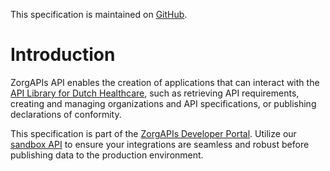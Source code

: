 This specification is maintained on [GitHub](https://github.com/Nictiz/zorgapis-openapi-specification).

# Introduction

ZorgAPIs API enables the creation of applications that can interact with the [API Library for Dutch Healthcare](
https://www.zorgapis.nl/), such as retrieving API requirements, creating and managing organizations and API
specifications, or publishing declarations of conformity.

This specification is part of the [ZorgAPIs Developer Portal](https://developer.zorgapis.nl/). Utilize our
[sandbox API](https://developer.zorgapis.nl/play/) to ensure your integrations are seamless and robust before publishing
data to the production environment.
